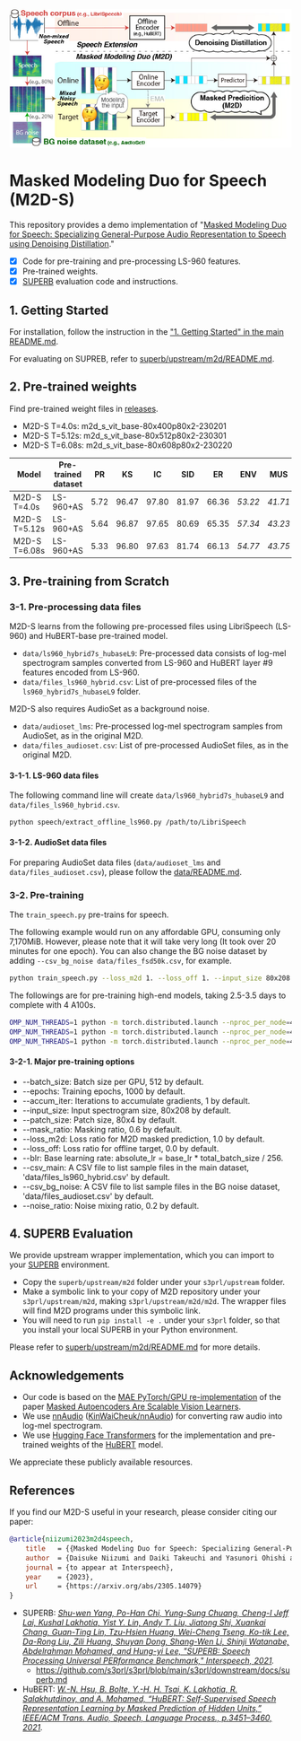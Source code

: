![key_visual](figure-github.jpg)

# Masked Modeling Duo for Speech (M2D-S)

This repository provides a demo implementation of "[Masked Modeling Duo for Speech: Specializing General-Purpose Audio Representation to Speech using Denoising Distillation](https://arxiv.org/abs/2305.14079)."

- [x] Code for pre-training and pre-processing LS-960 features.
- [x] Pre-trained weights.
- [x] [SUPERB](https://arxiv.org/abs/2105.01051) evaluation code and instructions.

## 1. Getting Started

For installation, follow the instruction in the ["1. Getting Started" in the main README.md](../README.md#1-getting-started).

For evaluating on SUPREB, refer to [superb/upstream/m2d/README.md](../superb/upstream/m2d/README.md).

## 2. Pre-trained weights

Find pre-trained weight files in [releases](https://github.com/nttcslab/m2d/releases).

- M2D-S T=4.0s: m2d_s_vit_base-80x400p80x2-230201
- M2D-S T=5.12s: m2d_s_vit_base-80x512p80x2-230301
- M2D-S T=6.08s: m2d_s_vit_base-80x608p80x2-230220

| Model    | Pre-trained dataset  | PR    | KS    | IC    | SID   | ER    | ENV       | MUS      |
|----------|----------------------|-------|-------|-------|-------|-------|-----------|----------|
| M2D-S T=4.0s  | LS-960+AS        | 5.72  | 96.47 | 97.80 | 81.97 | 66.36 | _53.22_  | _41.71_  |
| M2D-S T=5.12s | LS-960+AS        | 5.64  | 96.87 | 97.65 | 80.69 | 65.35 | _57.34_  | _43.23_  |
| M2D-S T=6.08s | LS-960+AS        | 5.33  | 96.80 | 97.63 | 81.74 | 66.13 | _54.77_  | _43.75_  |


## 3. Pre-training from Scratch

### 3-1. Pre-processing data files

M2D-S learns from the following pre-processed files using LibriSpeech (LS-960) and HuBERT-base pre-trained model.

- `data/ls960_hybrid7s_hubaseL9`: Pre-processed data consists of log-mel spectrogram samples converted from LS-960 and HuBERT layer #9 features encoded from LS-960.
- `data/files_ls960_hybrid.csv`: List of pre-processed files of the `ls960_hybrid7s_hubaseL9` folder.

M2D-S also requires AudioSet as a background noise.

- `data/audioset_lms`: Pre-processed log-mel spectrogram samples from AudioSet, as in the original M2D.
- `data/files_audioset.csv`: List of pre-processed AudioSet files, as in the original M2D.

#### 3-1-1. LS-960 data files

The following command line will create `data/ls960_hybrid7s_hubaseL9` and `data/files_ls960_hybrid.csv`.

```
python speech/extract_offline_ls960.py /path/to/LibriSpeech
```

#### 3-1-2. AudioSet data files

For preparing AudioSet data files (`data/audioset_lms` and `data/files_audioset.csv`), please follow the [data/README.md](../data/README.md).

### 3-2. Pre-training

The `train_speech.py` pre-trains for speech.

The following example would run on any affordable GPU, consuming only 7,170MiB. However, please note that it will take very long (It took over 20 minutes for one epoch).
You can also change the BG noise dataset by adding `--csv_bg_noise data/files_fsd50k.csv`, for example.

```sh
python train_speech.py --loss_m2d 1. --loss_off 1. --input_size 80x208 --patch_size 80x4 --noise_ratio 0.2 --batch_size 128 --accum_iter 16
```

The followings are for pre-training high-end models, taking 2.5-3.5 days to complete with 4 A100s.

```sh
OMP_NUM_THREADS=1 python -m torch.distributed.launch --nproc_per_node=4 train_speech.py --loss_m2d 1. --loss_off .5 --input_size 80x400 --patch_size 80x2 --noise_ratio 0.2
OMP_NUM_THREADS=1 python -m torch.distributed.launch --nproc_per_node=4 train_speech.py --loss_m2d 1. --loss_off .5 --input_size 80x512 --patch_size 80x2 --noise_ratio 0.2 --batch_size 256 --accum_iter 2
OMP_NUM_THREADS=1 python -m torch.distributed.launch --nproc_per_node=4 train_speech.py --loss_m2d 1. --loss_off .5 --input_size 80x608 --patch_size 80x2 --noise_ratio 0.2 --batch_size 256 --accum_iter 2
```

#### 3-2-1. Major pre-training options

- --batch_size: Batch size per GPU, 512 by default.
- --epochs: Training epochs, 1000 by default.
- --accum_iter: Iterations to accumulate gradients, 1 by default.
- --input_size: Input spectrogram size, 80x208 by default.
- --patch_size: Patch size, 80x4 by default.
- --mask_ratio: Masking ratio, 0.6 by default.
- --loss_m2d: Loss ratio for M2D masked prediction, 1.0 by default.
- --loss_off: Loss ratio for offline target, 0.0 by default.
- --blr: Base learning rate: absolute_lr = base_lr * total_batch_size / 256.
- --csv_main: A CSV file to list sample files in the main dataset, 'data/files_ls960_hybrid.csv' by default.
- --csv_bg_noise: A CSV file to list sample files in the BG noise dataset, 'data/files_audioset.csv' by default.
- --noise_ratio: Noise mixing ratio, 0.2 by default.

## 4. SUPERB Evaluation

We provide upstream wrapper implementation, which you can import to your [SUPERB](https://arxiv.org/abs/2105.01051) environment.

- Copy the `superb/upstream/m2d` folder under your `s3prl/upstream` folder.
- Make a symbolic link to your copy of M2D repository under your `s3prl/upstream/m2d`, making `s3prl/upstream/m2d/m2d`. The wrapper files will find M2D programs under this symbolic link.
- You will need to run `pip install -e .` under your `s3prl` folder, so that you install your local SUPERB in your Python environment.

Please refer to [superb/upstream/m2d/README.md](../superb/upstream/m2d/README.md) for more details.

## Acknowledgements

- Our code is based on the [MAE PyTorch/GPU re-implementation](https://github.com/facebookresearch/mae) of the paper [Masked Autoencoders Are Scalable Vision Learners](https://openaccess.thecvf.com/content/CVPR2022/html/He_Masked_Autoencoders_Are_Scalable_Vision_Learners_CVPR_2022_paper.html).
- We use [nnAudio](https://ieeexplore.ieee.org/document/9174990) ([KinWaiCheuk/nnAudio](https://github.com/KinWaiCheuk/nnAudio)) for converting raw audio into log-mel spectrogram.
- We use [Hugging Face Transformers](https://huggingface.co/docs/transformers/index) for the implementation and pre-trained weights of the [HuBERT](https://ieeexplore.ieee.org/document/9585401) model.

We appreciate these publicly available resources.

## References

If you find our M2D-S useful in your research, please consider citing our paper:

```BibTeX
@article{niizumi2023m2d4speech,
    title   = {{Masked Modeling Duo for Speech: Specializing General-Purpose Audio Representation to Speech using Denoising Distillation}},
    author  = {Daisuke Niizumi and Daiki Takeuchi and Yasunori Ohishi and Noboru Harada and Kunio Kashino},
    journal = {to appear at Interspeech}, 
    year    = {2023},
    url     = {https://arxiv.org/abs/2305.14079}
}
```

- SUPERB: *[Shu-wen Yang, Po-Han Chi, Yung-Sung Chuang, Cheng-I Jeff Lai, Kushal Lakhotia, Yist Y. Lin, Andy T. Liu, Jiatong Shi, Xuankai Chang, Guan-Ting Lin, Tzu-Hsien Huang, Wei-Cheng Tseng, Ko-tik Lee, Da-Rong Liu, Zili Huang, Shuyan Dong, Shang-Wen Li, Shinji Watanabe, Abdelrahman Mohamed, and Hung-yi Lee, "SUPERB: Speech Processing Universal PERformance Benchmark," Interspeech, 2021](https://arxiv.org/abs/2105.01051).*
    - https://github.com/s3prl/s3prl/blob/main/s3prl/downstream/docs/superb.md
- HuBERT: *[W.-N. Hsu, B. Bolte, Y.-H. H. Tsai, K. Lakhotia, R. Salakhutdinov, and A. Mohamed, “HuBERT: Self-Supervised Speech Representation Learning by Masked Prediction of Hidden Units,” IEEE/ACM Trans. Audio, Speech, Language Process., p.3451–3460, 2021](https://ieeexplore.ieee.org/document/9585401).*
